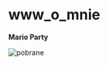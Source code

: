 # www_o_mnie
**Mario Party**

![pobrane](https://github.com/ZlyWegorz/www_o_mnie/assets/151738761/a8809760-098e-495f-b469-225fb74f4e23)
